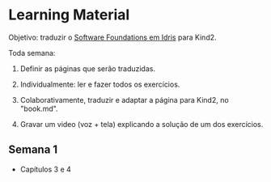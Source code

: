 # Learning Material

Objetivo: traduzir o [Software Foundations em Idris](https://idris-hackers.github.io/software-foundations/pdf/sf-idris-2018.pdf) para Kind2.

Toda semana:

1. Definir as páginas que serão traduzidas.

2. Individualmente: ler e fazer todos os exercícios.

3. Colaborativamente, traduzir e adaptar a página para Kind2, no "book.md".

4. Gravar um video (voz + tela) explicando a solução de um dos exercícios.

## Semana 1

- Capítulos 3 e 4
